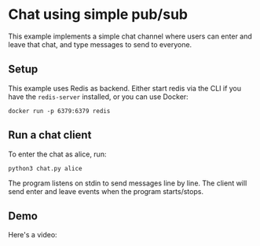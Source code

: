 # Chat using simple pub/sub

This example implements a simple chat channel where users can enter and leave that chat, and type messages to send to everyone.

## Setup

This example uses Redis as backend.
Either start redis via the CLI if you have the `redis-server` installed, or you can use Docker:

    docker run -p 6379:6379 redis

## Run a chat client

To enter the chat as alice, run:

    python3 chat.py alice

The program listens on stdin to send messages line by line.
The client will send enter and leave events when the program starts/stops.

## Demo

Here's a video:
